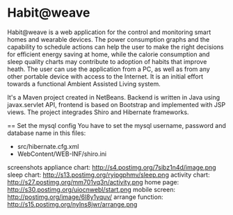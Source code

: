 # Habit@weave
Habit@weave is a web application for the control and monitoring smart homes and wearable devices.
The power consumption graphs and the capability to schedule actions can help the user to make the right decisions for efficient energy saving at home, while the calorie consumption and sleep quality charts may contribute to adoption of habits that improve heath. The user can use the application from a PC, as well as from any other portable device with access to the Internet. It is an initial effort towards a functional Ambient Assisted Living system.

It's a Maven project created in NetBeans. Backend is written in Java using javax.servlet API, frontend is based on Bootstrap and implemented with JSP views. The project integrades Shiro and Hibernate frameworks.

== Set the mysql config
You have to set the mysql username, password and database name in
this files:
 * src/hibernate.cfg.xml
 * WebContent/WEB-INF/shiro.ini

screenshots
appliance chart:  http://s4.postimg.org/7sibz1n4d/image.png
sleep chart:      http://s13.postimg.org/ryipgphmv/sleep.png
activity chart:   http://s27.postimg.org/mm701vq3n/activity.png
home page:        http://s30.postimg.org/uiocnwebl/start.png
mobile screen:    http://postimg.org/image/6l8y1yquv/
arrange function: http://s15.postimg.org/nylns8jwr/arrange.png
